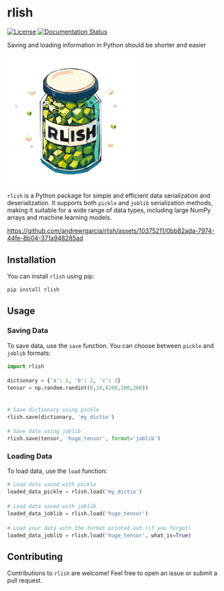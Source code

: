 # rlish

[![License](https://img.shields.io/badge/license-%20%20GNU%20GPLv3%20-green?style=plastic)](https://raw.githubusercontent.com/andrewrgarcia/voxelmap/main/LICENSE)
[![Documentation Status](https://readthedocs.org/projects/rlish/badge/?version=latest)](https://rlish.readthedocs.io/en/latest/?badge=latest)


Saving and loading information in Python should be shorter and easier

<img src="https://raw.githubusercontent.com/andrewrgarcia/rlish/main/img/rlish.svg" width="300" title="hover text">


`rlish` is a Python package for simple and efficient data serialization and deserialization. It supports both `pickle` and `joblib` serialization methods, making it suitable for a wide range of data types, including large NumPy arrays and machine learning models.


https://github.com/andrewrgarcia/rlish/assets/10375211/0bb82ada-7974-44fe-8b04-371a948285ad


## Installation

You can install `rlish` using pip:

```bash
pip install rlish
```

## Usage


### Saving Data

To save data, use the `save` function. You can choose between `pickle` and `joblib` formats:

```python
import rlish

dictionary = {'a': 1, 'b': 2, 'c': 3}
tensor = np.random.randint(0,10,(200,200,200))


# Save dictionary using pickle
rlish.save(dictionary, 'my_dictio')

# Save data using joblib
rlish.save(tensor, 'huge_tensor', format='joblib')
```

### Loading Data

To load data, use the `load` function:

```python
# Load data saved with pickle
loaded_data_pickle = rlish.load('my_dictio')

# Load data saved with joblib
loaded_data_joblib = rlish.load('huge_tensor')

# Load your data with the format printed out (if you forgot)
loaded_data_joblib = rlish.load('huge_tensor', what_is=True)
```

## Contributing

Contributions to `rlish` are welcome! Feel free to open an issue or submit a pull request.
